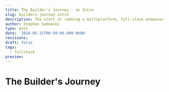 ```yaml
---
title: The Builder's Journey - an Intro
slug: builders-journey-intro
description: The start of redoing a multiplatform, full-stack endeavor
author: Stephen Sadowski
type: post
date: '2024-05-31T06:50:00.000-0600'
revisions:
draft: false
tags:
  - fullstack
preview: 
---
```

# The Builder's Journey

